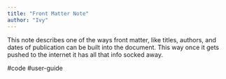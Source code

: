 ```yaml
---
title: "Front Matter Note"
author: "Ivy"
---
```


This note describes one of the ways front matter, like titles, authors, and dates of publication can be built into the document. This way once it gets pushed to the internet it has all that info socked away.

#code #user-guide 